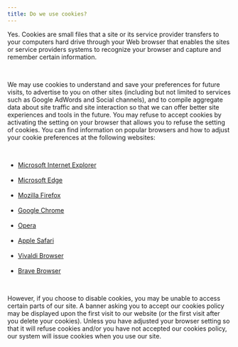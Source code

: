 ```yaml
---
title: Do we use cookies?
---
```


<p>Yes. Cookies are small files that a site or its service provider transfers to your computers hard drive through your Web browser that enables the sites or service providers systems to recognize your browser and capture and remember certain information.</p>
<br>
<p>We may use cookies to understand and save your preferences for future visits, to advertise to you on other sites (including but not limited to services such as Google AdWords and Social channels), and to compile aggregate data about site traffic and site interaction so that we can offer better site experiences and tools in the future. You may refuse to accept cookies by activating the setting on your browser that allows you to refuse the setting of cookies. You can find information on popular browsers and how to adjust your cookie preferences at the following websites:</p>
<br>
<ul>
<li><a href="https://support.microsoft.com/en-us/help/17442/windows-internet-explorer-delete-manage-cookies" target="_blank">Microsoft Internet Explorer</a></li>
<br>
<li><a href="https://privacy.microsoft.com/en-us/windows-10-microsoft-edge-and-privacy" target="_blank">Microsoft Edge</a></li>
<br>
<li><a href="http://support.mozilla.org/en-US/kb/cookies-information-websites-store-on-your-computer" target="_blank">Mozilla Firefox</a></li>
<br>
<li><a href="http://support.google.com/chrome/answer/95647" target="_blank">Google Chrome</a></li>
<br>
<li><a href="https://www.opera.com/help/tutorials/security/privacy/" target="_blank">Opera</a></li>
<br>
<li><a href="https://support.apple.com/guide/safari/manage-cookies-and-website-data-sfri11471/mac" target="_blank">Apple Safari</a></li>
<br>
<li><a href="https://help.vivaldi.com/article/cookies/" target="_blank">Vivaldi Browser</a></li>
<br>
<li><a href="https://support.brave.com/hc/en-us/articles/360022973471-What-is-Shields-" target="_blank">Brave Browser</a></li>
</ul>
<br>
<p>However, if you choose to disable cookies, you may be unable to access certain parts of our site. A banner asking you to accept our cookies policy may be displayed upon the first visit to our website (or the first visit after you delete your cookies). Unless you have adjusted your browser setting so that it will refuse cookies and/or you have not accepted our cookies policy, our system will issue cookies when you use our site.</p>
